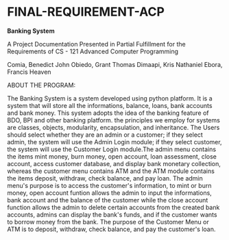 # FINAL-REQUIREMENT-ACP
**Banking System**

A Project Documentation Presented in
Partial Fulfillment for the Requirements of
CS - 121 Advanced Computer Programming

Comia, Benedict John
Obiedo, Grant Thomas
Dimaapi, Kris Nathaniel
Ebora, Francis Heaven

ABOUT THE PROGRAM:


  The Banking System is a system developed using python platform. It is a system that will store all the informations, balance, loans, bank accounts and bank money. This system adopts the idea of the banking feature of BDO, BPI and other banking platform. the principles we employ for systems are classes, objects, modularity, encapsulation, and inheritance. 
  The Users should select whether they are an admin or a customer; if they select admin, the system will use the Admin Login module; if they select customer, the system will use the Customer Login module.The admin menu contains the items mint money, burn money, open account, loan assessment, close account, access customer database, and display bank monetary collection, whereas the customer menu contains ATM and the ATM module contains the items deposit, withdraw, check balance, and pay loan. 
  The admin menu's purpose is to access the customer's information, to mint or burn money, open account funtion allows the admin to input the informations, bank account and the balance of the customer while the close account function allows the admin to delete certain accounts from the created bank accounts, admins
can display the bank's funds, and if the customer wants to borrow money from the bank. The purpose of the Customer Menu or ATM is to deposit, withdraw, check balance, and pay the customer's loan.
